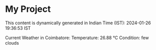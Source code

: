 # My Project

This content is dynamically generated in Indian Time (IST): 2024-01-26 19:36:53 IST


Current Weather in Coimbatore:
Temperature: 26.88 °C
Condition: few clouds
